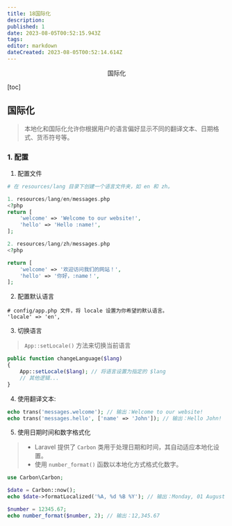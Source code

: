```yaml
---
title: 18国际化
description: 
published: 1
date: 2023-08-05T00:52:15.943Z
tags: 
editor: markdown
dateCreated: 2023-08-05T00:52:14.614Z
---
```


<center>国际化</center>





[toc]





## 国际化

> 本地化和国际化允许你根据用户的语言偏好显示不同的翻译文本、日期格式、货币符号等。



### 1. 配置

1. 配置文件

```php
# 在 resources/lang 目录下创建一个语言文件夹，如 en 和 zh。

1. resources/lang/en/messages.php
<?php
return [
    'welcome' => 'Welcome to our website!',
    'hello' => 'Hello :name!',
];

2. resources/lang/zh/messages.php
<?php

return [
    'welcome' => '欢迎访问我们的网站！',
    'hello' => '你好，:name！',
];
```

2. 配置默认语言

```shell
# config/app.php 文件，将 locale 设置为你希望的默认语言。
'locale' => 'en',
```

3. 切换语言

>  `App::setLocale()` 方法来切换当前语言

```php
public function changeLanguage($lang)
{
    App::setLocale($lang); // 将语言设置为指定的 $lang
    // 其他逻辑...
}
```

4. 使用翻译文本:

```php
echo trans('messages.welcome'); // 输出：Welcome to our website!
echo trans('messages.hello', ['name' => 'John']); // 输出：Hello John!
```

5. 使用日期时间和数字格式化

> - Laravel 提供了 `Carbon` 类用于处理日期和时间，其自动适应本地化设置。
> - 使用 `number_format()` 函数以本地化方式格式化数字。

```php
use Carbon\Carbon;

$date = Carbon::now();
echo $date->formatLocalized('%A, %d %B %Y'); // 输出：Monday, 01 August 2023

$number = 12345.67;
echo number_format($number, 2); // 输出：12,345.67
```

